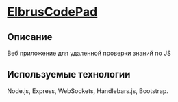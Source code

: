 # [ElbrusCodePad](https://elbrusbootcampexampad.herokuapp.com)
## Описание
Веб приложение для удаленной проверки знаний по JS
## Используемые технологии
Node.js, Express, WebSockets, Handlebars.js, Bootstrap.


